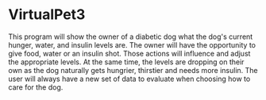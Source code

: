 # VirtualPet3
This program will show the owner of a diabetic dog what the dog's current hunger, water, and insulin levels are.
The owner will have the opportunity to give food, water or an insulin shot.  Those actions will influence and adjust
the appropriate levels.  At the same time, the levels are dropping on their own as the dog naturally gets hungrier, thirstier
and needs more insulin. The user will always have a new set of data to evaluate when choosing how to care for the dog.









